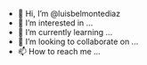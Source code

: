 - 👋 Hi, I’m @luisbelmontediaz
- 👀 I’m interested in ...
- 🌱 I’m currently learning ...
- 💞️ I’m looking to collaborate on ...
- 📫 How to reach me ...

<!---
luisbelmontediaz/luisbelmontediaz is a ✨ special ✨ repository because its `README.md` (this file) appears on your GitHub profile.
You can click the Preview link to take a look at your changes.
--->
